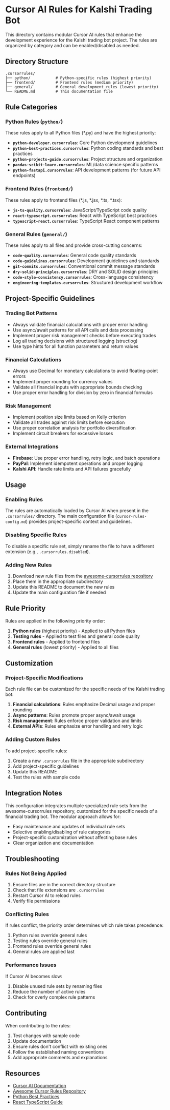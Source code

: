 # Cursor AI Rules for Kalshi Trading Bot

This directory contains modular Cursor AI rules that enhance the development experience for the Kalshi trading bot project. The rules are organized by category and can be enabled/disabled as needed.

## Directory Structure

```
.cursorrules/
├── python/           # Python-specific rules (highest priority)
├── frontend/         # Frontend rules (medium priority)
├── general/          # General development rules (lowest priority)
└── README.md         # This documentation file
```

## Rule Categories

### Python Rules (`python/`)
These rules apply to all Python files (*.py) and have the highest priority:

- **`python-developer.cursorrules`**: Core Python development guidelines
- **`python-best-practices.cursorrules`**: Python coding standards and best practices
- **`python-projects-guide.cursorrules`**: Project structure and organization
- **`pandas-scikit-learn.cursorrules`**: ML/data science specific patterns
- **`python-fastapi.cursorrules`**: API development patterns (for future API endpoints)

### Frontend Rules (`frontend/`)
These rules apply to frontend files (*.js, *.jsx, *.ts, *.tsx):

- **`js-ts-quality.cursorrules`**: JavaScript/TypeScript code quality
- **`react-typescript.cursorrules`**: React with TypeScript best practices
- **`typescript-react.cursorrules`**: TypeScript React component patterns

### General Rules (`general/`)
These rules apply to all files and provide cross-cutting concerns:

- **`code-quality.cursorrules`**: General code quality standards
- **`code-guidelines.cursorrules`**: Development guidelines and standards
- **`git-commits.cursorrules`**: Conventional commit message standards
- **`dry-solid-principles.cursorrules`**: DRY and SOLID design principles
- **`code-style-consistency.cursorrules`**: Cross-language consistency
- **`engineering-templates.cursorrules`**: Structured development workflow

## Project-Specific Guidelines

### Trading Bot Patterns
- Always validate financial calculations with proper error handling
- Use async/await patterns for all API calls and data processing
- Implement proper risk management checks before executing trades
- Log all trading decisions with structured logging (structlog)
- Use type hints for all function parameters and return values

### Financial Calculations
- Always use Decimal for monetary calculations to avoid floating-point errors
- Implement proper rounding for currency values
- Validate all financial inputs with appropriate bounds checking
- Use proper error handling for division by zero in financial formulas

### Risk Management
- Implement position size limits based on Kelly criterion
- Validate all trades against risk limits before execution
- Use proper correlation analysis for portfolio diversification
- Implement circuit breakers for excessive losses

### External Integrations
- **Firebase**: Use proper error handling, retry logic, and batch operations
- **PayPal**: Implement idempotent operations and proper logging
- **Kalshi API**: Handle rate limits and API failures gracefully

## Usage

### Enabling Rules
The rules are automatically loaded by Cursor AI when present in the `.cursorrules/` directory. The main configuration file (`cursor-rules-config.md`) provides project-specific context and guidelines.

### Disabling Specific Rules
To disable a specific rule set, simply rename the file to have a different extension (e.g., `.cursorrules.disabled`).

### Adding New Rules
1. Download new rule files from the [awesome-cursorrules repository](https://github.com/PatrickJS/awesome-cursorrules)
2. Place them in the appropriate subdirectory
3. Update this README to document the new rules
4. Update the main configuration file if needed

## Rule Priority

Rules are applied in the following priority order:
1. **Python rules** (highest priority) - Applied to all Python files
2. **Testing rules** - Applied to test files and general code quality
3. **Frontend rules** - Applied to frontend files
4. **General rules** (lowest priority) - Applied to all files

## Customization

### Project-Specific Modifications
Each rule file can be customized for the specific needs of the Kalshi trading bot:

1. **Financial calculations**: Rules emphasize Decimal usage and proper rounding
2. **Async patterns**: Rules promote proper async/await usage
3. **Risk management**: Rules enforce proper validation and limits
4. **External APIs**: Rules emphasize error handling and retry logic

### Adding Custom Rules
To add project-specific rules:

1. Create a new `.cursorrules` file in the appropriate subdirectory
2. Add project-specific guidelines
3. Update this README
4. Test the rules with sample code

## Integration Notes

This configuration integrates multiple specialized rule sets from the awesome-cursorrules repository, customized for the specific needs of a financial trading bot. The modular approach allows for:

- Easy maintenance and updates of individual rule sets
- Selective enabling/disabling of rule categories
- Project-specific customization without affecting base rules
- Clear organization and documentation

## Troubleshooting

### Rules Not Being Applied
1. Ensure files are in the correct directory structure
2. Check that file extensions are `.cursorrules`
3. Restart Cursor AI to reload rules
4. Verify file permissions

### Conflicting Rules
If rules conflict, the priority order determines which rule takes precedence:
1. Python rules override general rules
2. Testing rules override general rules
3. Frontend rules override general rules
4. General rules are applied last

### Performance Issues
If Cursor AI becomes slow:
1. Disable unused rule sets by renaming files
2. Reduce the number of active rules
3. Check for overly complex rule patterns

## Contributing

When contributing to the rules:

1. Test changes with sample code
2. Update documentation
3. Ensure rules don't conflict with existing ones
4. Follow the established naming conventions
5. Add appropriate comments and explanations

## Resources

- [Cursor AI Documentation](https://docs.cursor.com/)
- [Awesome Cursor Rules Repository](https://github.com/PatrickJS/awesome-cursorrules)
- [Python Best Practices](https://docs.python.org/3/tutorial/)
- [React TypeScript Guide](https://react-typescript-cheatsheet.netlify.app/)
